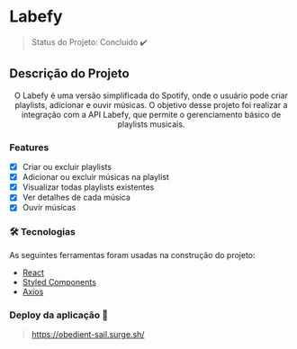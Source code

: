 # Labefy

> Status do Projeto: Concluido :heavy_check_mark:

## Descrição do Projeto
<p align="center">O Labefy é uma versão simplificada do Spotify, onde o usuário pode criar playlists, adicionar e ouvir músicas. O objetivo desse projeto foi realizar a integração com a API Labefy, que permite o gerenciamento básico de playlists musicais.</p>


### Features

- [x] Criar ou excluir playlists
- [x] Adicionar ou excluir músicas na playlist
- [x] Visualizar todas playlists existentes
- [x] Ver detalhes de cada música
- [x] Ouvir músicas

### 🛠 Tecnologias

As seguintes ferramentas foram usadas na construção do projeto:

- [React](https://pt-br.reactjs.org/)
- [Styled Components](https://www.styled-components.com/)
- [Axios](https://github.com/axios/axios)

### Deploy da aplicação :dash:

 > https://obedient-sail.surge.sh/
